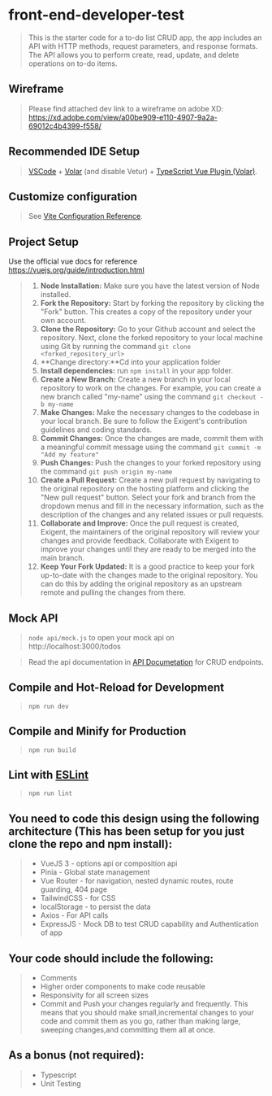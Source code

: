 # front-end-developer-test

>This is the starter code for a to-do list CRUD app, the app includes an API with HTTP methods, request parameters, and response formats. The API allows you to perform create, read, update, and delete operations on to-do items.

## Wireframe

>Please find attached dev link to a wireframe on adobe XD: https://xd.adobe.com/view/a00be909-e110-4907-9a2a-69012c4b4399-f558/

## Recommended IDE Setup

>[VSCode](https://code.visualstudio.com/) + [Volar](https://marketplace.visualstudio.com/items?itemName=Vue.volar) (and disable Vetur) + [TypeScript Vue Plugin (Volar)](https://marketplace.visualstudio.com/items?itemName=Vue.vscode-typescript-vue-plugin).

## Customize configuration

>See [Vite Configuration Reference](https://vitejs.dev/config/).

## Project Setup

Use the official vue docs for reference https://vuejs.org/guide/introduction.html

>1. **Node Installation:** Make sure you have the latest version of Node installed.
>2. **Fork the Repository:** Start by forking the repository by clicking the "Fork" button. 
This creates a copy of the repository under your own account.
>3. **Clone the Repository:** Go to your Github account and select the repository. 
Next, clone the forked repository to your local machine using Git by running the
command `git clone <forked_repository_url>`
>4. **Change directory:**Cd into your application folder
>5. **Install dependencies:** run `npm install` in your app folder.
>6. **Create a New Branch:** Create a new branch in your local repository to work on the changes. 
For example, you can create a new branch called "my-name" using the command `git checkout -b my-name`
>7. **Make Changes:** Make the necessary changes to the codebase in your local branch. 
Be sure to follow the Exigent's contribution guidelines and coding standards.
>8. **Commit Changes:** Once the changes are made, commit them with a meaningful 
commit message using the command `git commit -m "Add my feature"`
>9. **Push Changes:** Push the changes to your forked repository using the command `git push origin my-name`
>10. **Create a Pull Request:** Create a new pull request by navigating to the original repository on the hosting 
platform and clicking the "New pull request" button. Select your fork and branch from the dropdown menus and 
fill in the necessary information, such as the description of the changes and any related issues or pull requests.
>11. **Collaborate and Improve:** Once the pull request is created, Exigent, the maintainers of the original repository
will review your changes and provide feedback. Collaborate with Exigent to improve your changes until they
are ready to be merged into the main branch.
>12. **Keep Your Fork Updated:** It is a good practice to keep your fork up-to-date with the changes made to the 
original repository. You can do this by adding the original repository as an upstream remote and pulling
the changes from there.

## Mock API

>`node api/mock.js` to open your mock api on  http://localhost:3000/todos

>Read the api documentation in [API Documetation](https://github.com/Exigent-Mind-Factory/front-end-developer-test/blob/main/api/apiDoc.md) for CRUD endpoints.

## Compile and Hot-Reload for Development

>`npm run dev`

## Compile and Minify for Production


>`npm run build`


## Lint with [ESLint](https://eslint.org/)


>`npm run lint`


## You need to code this design using the following architecture (This has been setup for you just clone the repo and npm install): 

>* VueJS 3 - options api or composition api
>* Pinia - Global state management
>* Vue Router - for navigation, nested dynamic routes, route guarding, 404 page
>* TailwindCSS - for CSS
>* localStorage - to persist the data
>* Axios - For API calls
>* ExpressJS - Mock DB to test CRUD capability and Authentication of app

## Your code should include the following:

>* Comments
>* Higher order components to make code reusable
>* Responsivity for all screen sizes
>* Commit and Push your changes regularly and frequently. This means that you should make small,incremental changes
  to your code and commit them as you go, rather than making large, sweeping changes,and committing them all at once.

## As a bonus (not required):

>* Typescript
>* Unit Testing




